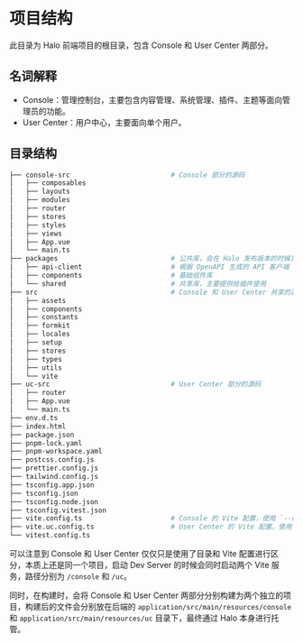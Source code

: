 # 项目结构

此目录为 Halo 前端项目的根目录，包含 Console 和 User Center 两部分。

## 名词解释

- Console：管理控制台，主要包含内容管理、系统管理、插件、主题等面向管理员的功能。
- User Center：用户中心，主要面向单个用户。

## 目录结构

```bash
├── console-src                         # Console 部分的源码
│   ├── composables
│   ├── layouts
│   ├── modules
│   ├── router
│   ├── stores
│   ├── styles
│   ├── views
│   ├── App.vue
│   └── main.ts
├── packages                            # 公共库，会在 Halo 发布版本的时候发布到 npmjs.com
│   ├── api-client                      # 根据 OpenAPI 生成的 API 客户端
│   ├── components                      # 基础组件库
│   └── shared                          # 共享库，主要提供给插件使用
├── src                                 # Console 和 User Center 共享的源码
│   ├── assets
│   ├── components
│   ├── constants
│   ├── formkit
│   ├── locales
│   ├── setup
│   ├── stores
│   ├── types
│   ├── utils
│   └── vite
├── uc-src                              # User Center 部分的源码
│   ├── router
│   ├── App.vue
│   └── main.ts
├── env.d.ts
├── index.html
├── package.json
├── pnpm-lock.yaml
├── pnpm-workspace.yaml
├── postcss.config.js
├── prettier.config.js
├── tailwind.config.js
├── tsconfig.app.json
├── tsconfig.json
├── tsconfig.node.json
├── tsconfig.vitest.json
├── vite.config.ts                      # Console 的 Vite 配置，使用 `--config` 指定
├── vite.uc.config.ts                   # User Center 的 Vite 配置，使用 `--config` 指定
└── vitest.config.ts
```

可以注意到 Console 和 User Center 仅仅只是使用了目录和 Vite 配置进行区分，本质上还是同一个项目，启动 Dev Server 的时候会同时启动两个 Vite 服务，路径分别为 `/console` 和 `/uc`。

同时，在构建时，会将 Console 和 User Center 两部分分别构建为两个独立的项目，构建后的文件会分别放在后端的 `application/src/main/resources/console` 和 `application/src/main/resources/uc` 目录下，最终通过 Halo 本身进行托管。
